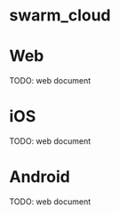 # swarm_cloud



# Web

TODO: web document

# iOS

TODO: web document

# Android

TODO: web document